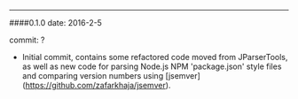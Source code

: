 --------
####0.1.0
date: 2016-2-5

commit: ?

* Initial commit, contains some refactored code moved from JParserTools, as well as new code for parsing Node.js NPM 'package.json' style files and comparing version numbers using [jsemver] (https://github.com/zafarkhaja/jsemver).